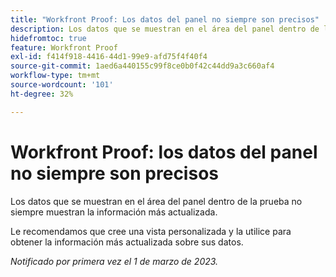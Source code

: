 ```yaml
---
title: "Workfront Proof: Los datos del panel no siempre son precisos"
description: Los datos que se muestran en el área del panel dentro de la prueba no siempre muestran la información más actualizada. Se recomienda crear una vista personalizada y utilizarla para obtener la información más actualizada sobre sus datos.
hidefromtoc: true
feature: Workfront Proof
exl-id: f414f918-4416-44d1-99e9-afd75f4f40f4
source-git-commit: 1aed6a440155c99f8ce0b0f42c44dd9a3c660af4
workflow-type: tm+mt
source-wordcount: '101'
ht-degree: 32%

---
```


# Workfront Proof: los datos del panel no siempre son precisos

Los datos que se muestran en el área del panel dentro de la prueba no siempre muestran la información más actualizada.

Le recomendamos que cree una vista personalizada y la utilice para obtener la información más actualizada sobre sus datos.

_Notificado por primera vez el 1 de marzo de 2023._
